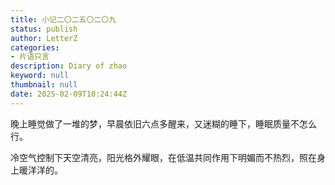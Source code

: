 ```yaml
---
title: 小记二〇二五〇二〇九
status: publish
author: LetterZ
categories:
- 片语只言
description: Diary of zhao
keyword: null
thumbnail: null
date: 2025-02-09T10:24:44Z
---
```


晚上睡觉做了一堆的梦，早晨依旧六点多醒来，又迷糊的睡下，睡眠质量不怎么行。

冷空气控制下天空清亮，阳光格外耀眼，在低温共同作用下明媚而不热烈，照在身上暖洋洋的。